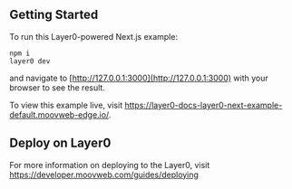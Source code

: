 ## Getting Started

To run this Layer0-powered Next.js example:

```
npm i
layer0 dev
```

and navigate to [http://127.0.0.1:3000](http://127.0.0.1:3000) with your browser to see the result.

To view this example live, visit https://layer0-docs-layer0-next-example-default.moovweb-edge.io/.

## Deploy on Layer0

For more information on deploying to the Layer0, visit https://developer.moovweb.com/guides/deploying
